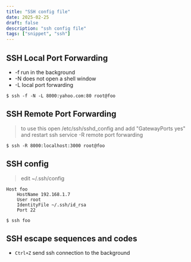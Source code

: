 ```yaml
---
title: "SSH config file"
date: 2025-02-25
draft: false
description: "ssh config file"
tags: ["snippet", "ssh"]
---
```


## SSH Local Port Forwarding

- -f run in the background
- -N does not open a shell window
- -L local port forwarding

`$ ssh -f -N -L 8000:yahoo.com:80 root@foo`

## SSH Remote Port Forwarding

> to use this open /etc/ssh/sshd_config and add "GatewayPorts yes" and restart ssh service
> -R remote port forwarding

`$ ssh -R 8000:localhost:3000 root@foo`

## SSH config

>  edit ~/.ssh/config

    Host foo
        HostName 192.168.1.7
        User root
        IdentityFile ~/.ssh/id_rsa
        Port 22


`$ ssh foo`

## SSH escape sequences and codes

- `Ctrl+Z` send ssh connection to the background
